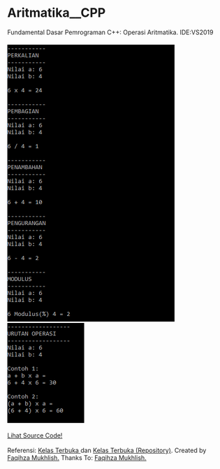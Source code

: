 # Aritmatika__CPP
Fundamental Dasar Pemrograman C++: Operasi Aritmatika. IDE:VS2019<br><br>
<img src="https://github.com/RizkyKhapidsyah/Aritmatika__CPP/blob/master/results/Capture001.PNG"><br>
<img src="https://github.com/RizkyKhapidsyah/Aritmatika__CPP/blob/master/results/Capture002.PNG"><br><br>
<a href="https://github.com/RizkyKhapidsyah/Aritmatika__CPP/blob/master/Aritmatika.cpp">Lihat Source Code!</a><br><br>
Referensi: <a href="https://www.youtube.com/user/faqihzamukhlish"> Kelas Terbuka </a> dan <a href="https://github.com/kelasterbuka"> Kelas Terbuka (Repository)</a>. Created by <a href="https://github.com/faqihza">Faqihza Mukhlish.</a> Thanks To: <a href="https://www.youtube.com/channel/UCRGHjysoCemh4y7tCJQs30w/about">Faqihza Mukhlish.</a>

